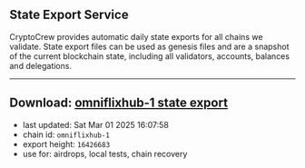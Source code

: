 ## State Export Service
CryptoCrew provides automatic daily state exports for all chains we validate. State export files can be used as genesis files and are a snapshot of the current blockchain state, including all validators, accounts, balances and delegations.

---
**Download: [omniflixhub-1 state export](https://dl-eu2.ccvalidators.com/SERVICE/omniflixhub/omniflixhub-1_export_16426683.json)**
---

- last updated: Sat Mar 01 2025 16:07:58
- chain id: `omniflixhub-1`
- export height: `16426683`
- use for: airdrops, local tests, chain recovery
